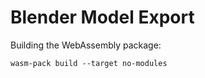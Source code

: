 # Blender Model Export 

Building the WebAssembly package:

```
wasm-pack build --target no-modules
```

